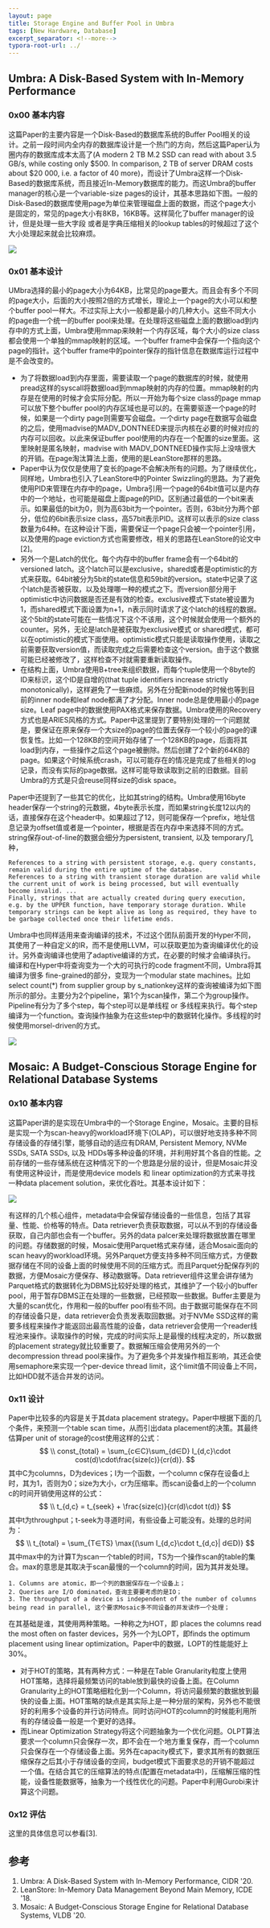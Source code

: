 ```yaml
---
layout: page
title: Storage Engine and Buffer Pool in Umbra
tags: [New Hardware, Database]
excerpt_separator: <!--more-->
typora-root-url: ../
---
```


## Umbra: A Disk-Based System with In-Memory Performance

### 0x00 基本内容

 这篇Paper的主要内容是一个Disk-Based的数据库系统的Buffer Pool相关的设计。之前一段时间内全内存的数据库设计是一个热门的方向，然后这篇Paper认为圈内存的数据库成本太高了(A modern 2 TB M.2 SSD can read with about 3.5 GB/s, while costing only \$500. In comparison, 2 TB of server DRAM costs about \$20 000, i.e. a factor of 40 more)，而设计了Umbra这样一个Disk-Based的数据库系统，而且接近In-Memory数据库的能力。而这Umbra的buffer manager的核心是一个variable-size pages的设计，其基本思路如下图。一般的Disk-Based的数据库使用page为单位来管理磁盘上面的数据，而这个page大小是固定的，常见的page大小有8KB，16KB等。这样简化了buffer manager的设计，但是处理一些大字段 或者是字典压缩相关的lookup tables的时候超过了这个大小处理起来就会比较麻烦。

![](/assets/png/umbra-pages.png)

### 0x01 基本设计

  UMbra选择的最小的page大小为64KB，比常见的page要大。而且会有多个不同的page大小，后面的大小按照2倍的方式增长，理论上一个page的大小可以和整个buffer pool一样大。不过实际上大小一般都是最小的几种大小。这些不同大小的page由一个统一的buffer pool来处理。在处理将这些磁盘上面的数据load到内存中的方式上面，Umbra使用mmap来映射一个内存区域，每个大小的size class都会使用一个单独的mmap映射的区域。一个buffer frame中会保存一个指向这个page的指针。这个buffer frame中的pointer保存的指针信息在数据库运行过程中是不会改变的。

* 为了将数据load到内存里面，需要读取一个page的数据库的时候，就使用pread这样的syscall将数据load到mmap映射的内存的位置。mmap映射的内存是在使用的时候才会实际分配。所以一开始为每个size class的page mmap可以放下整个buffer pool的内存区域也是可以的。在需要驱逐一个page的时候，如果是一个dirty page则需要写会磁盘。一个dirty page在数据写会磁盘的之后，使用madvise的MADV_DONTNEED来提示内核在必要的时候对应的内存可以回收。以此来保证buffer pool使用的内存在一个配置的size里面。这里映射是匿名映射，madvise with MADV_DONTNEED操作实际上没啥很大的开销。在page淘汰算法上面，使用的是LeanStore那样的思路。
* Paper中认为仅仅是使用了变长的page不会解决所有的问题。为了继续优化，同样地，Umbra也引入了LeanStore中的Pointer Swizzling的思路。为了避免使用PID来管理在内存中的page，Umbra引用一个page的64bit值可以是内存中的一个地址，也可能是磁盘上面page的PID。区别通过最低的一个bit来表示。如果最低的bit为0，则为高63bit为一个pointer。否则，63bit分为两个部分，低位的6bit表示size class，高57bit表示PID。这样可以表示的size class数量为64种。在这种设计下面，需要保证一个page只会被一个pointer引用，以及使用的page eviction方式也需要修改，相关的思路在LeanStore的论文中[2]。
* 另外一个是Latch的优化。每个内存中的buffer frame会有一个64bit的versioned latch。这个latch可以是exclusive，shared或者是optimistic的方式来获取。64bit被分为5bit的state信息和59bit的version。state中记录了这个latch是否被获取，以及处理哪一种的模式之下。而version部分用于optimistic中访问数据是否还是有效的检查。exclusive模式下state被设置为1，而shared模式下面设置为n+1，n表示同时请求了这个latch的线程的数据。这个5bit的state可能在一些情况下这个不该用，这个时候就会使用一个额外的counter。另外，无论是latch是被获取为exclusive模式 or shared模式，都可以在optimistic的模式下面使用。optimistic模式只能是读取操作使用，读取之前需要获取version值，而读取完成之后需要检查这个version。由于这个数据可能已经被修改了，这样检查不对就需要重新读取操作。
* 在结构上面，Umbra使用B+tree来组织数据，而每个tuple使用一个8byte的ID来标识，这个ID是自增的(that tuple identifiers increase strictly monotonically)，这样避免了一些麻烦。另外在分配新node的时候也等到目前的inner node和leaf node都满了才分配。Inner node总是使用最小的page size。Leaf page中的数据使用PAX格式来保存数据。Umbra使用的Recovery方式也是ARIES风格的方式。Paper中这里提到了要特别处理的一个问题就是，要保证在原来保存一个大size的page的位置去保存一个较小的page的课恢复性。比如一个128KB的空间开始存储了一个128KB的page，后面将其load到内存，一些操作之后这个page被删除。然后创建了2个新的64KB的page。如果这个时候系统crash，可以可能存在的情况是完成了些相关的log记录，而没有实际的page数据。这样可能导致读取到之前的旧数据。目前Umbra的方式是只会reuse同样size的disk space。

Paper中还提到了一些其它的优化，比如其string的结构。Umbra使用16byte header保存一个string的元数据，4byte表示长度，而如果string长度12以内的话，直接保存在这个header中。如果超过了12，则可能保存一个prefix，地址信息记录为offset值或者是一个pointer，根据是否在内存中来选择不同的方式。string保存out-of-line的数据会细分为persistent, transient, 以及 temporary几种，

```
References to a string with persistent storage, e.g. query constants, remain valid during the entire uptime of the database. 
References to a string with transient storage duration are valid while the current unit of work is being processed, but will eventually become invalid. ... 
Finally, strings that are actually created during query execution, e.g. by the UPPER function, have temporary storage duration. While temporary strings can be kept alive as long as required, they have to be garbage collected once their lifetime ends.
```

Umbra中也同样适用来查询编译的技术，不过这个团队前面开发的Hyper不同，其使用了一种自定义的IR，而不是使用LLVM，可以获取更加为查询编译优化的设计。另外查询编译也使用了adaptive编译的方式，在必要的时候才会编译执行。编译和在Hyper中将查询变为一个大的可执行的code fragment不同，Umbra将其编译为很多 fine-grained的部分，变现为一个modular state machines。比如select count(*) from supplier group by s_nationkey这样的查询被编译为如下图所示的部分。主要分为2个pipeline，第1个为scan操作，第二个为group操作。Pipeline有分为了多个step，每个step可以是单线程 or 多线程来执行。每个step编译为一个function。查询操作抽象为在这些step中的数据转化操作。多线程的时候使用morsel-driven的方式。

![](/assets/png/umbra-complie.png)

## Mosaic: A Budget-Conscious Storage Engine for Relational Database Systems

### 0x10 基本内容

  这篇Paper讲的是实现在Umbra中的一个Storage Engine，Mosaic。主要的目标是实现一个为scan-heavy的workload环境下(OLAP)，可以很好地支持多种不同存储设备的存储引擎，能够自动的适应有DRAM, Persistent Memory, NVMe SSDs, SATA SSDs, 以及 HDDs等多种设备的环境，并利用好其个各自的性能。之前存储的一些存储系统在这种情况下的一个思路是分层的设计，但是Mosaic并没有使用这种设计，而是使用device models 和 linear optimization的方式来寻找一种data placement solution，来优化吞吐。其基本设计如下：

![](/assets/png/umbra-se-arch.png)

有这样的几个核心组件，metadata中会保留存储设备的一些信息，包括了其容量、性能、价格等的特点。Data retriever负责获取数据，可以从不到的存储设备获取，自己内部也会有一个buffer。另外的data palcer来处理将数据放置在哪里的问题。存储数据的时候，Mosaic使用Parquet格式来存储，适合Mosaic面向的scan heavy的workload环境。另外Parquet方便支持多种不同压缩方式，方便数据存储在不同的设备上面的时候使用不同的压缩方式。而且Parquet分配保存列的数据，方便Mosaic方便保存、移动数据等。Data retriever组件这里会讲存储为Parquet格式的数据转化为DBMS比较好处理的格式，其维护了一个较小的buffer pool，用于暂存DBMS正在处理的一些数据，已经预取一些数据。Buffer主要是为大量的scan优化，作用和一般的buffer pool有些不同。由于数据可能保存在不同的存储设备只是，data retriever会负责发表取回数据。对于NVMe SSD这样的需要多线程来操作才能返回出最高性能的设备，data retriever会使用一个reader线程池来操作。读取操作的时候，完成的时间实际上是最慢的线程决定的，所以数据的placement strategy就比较重要了。数据解压缩会使用另外的一个decompression thread pool来操作。为了避免多个并发操作相互影响，其还会使用semaphore来实现一个per-device thread limit，这个limit值不同设备上不同，比如HDD就不适合并发的访问。

### 0x11 设计

  Paper中比较多的内容是关于其data placement strategy。Paper中根据下面的几个条件，来预测一个table scan time，从而引出data placement的决策。其最终估算per unit of storage的cost使用这样的公式：
$$
\\ const_{total} = \sum_{c∈C}\sum_{d∈D} I_{d,c}\cdot cost(d)\cdot\frac{size(c)}{cr(d)}.
$$
其中C为columns，D为devices；I为一个函数，一个column  c保存在设备d上时，其为1，否则为0；size为大小，cr为压缩率。而scan设备d上的一个column c的时间开销使用这样的公式：
$$
\\ t_{d,c} = t_{seek} + \frac{size(c)}{cr(d)\cdot t(d)}
$$
其中t为throughput；t-seek为寻道时间，有些设备上可能没有。处理的总时间为：
$$
\\ t_{total} = \sum_{T∈TS} \max{(\sum I_{d,c}\cdot t_{d,c}| d∈D)}
$$
其中max中的为计算T为scan一个table的时间，TS为一个操作scan的table的集合。max的意思是其取决于scan最慢的一个column的时间，因为其并发处理。

```
1. Columns are atomic，即一个列的数据保存在一个设备上；
2. Queries are I/O dominated，查询主要要考虑的是IO；
3. The throughput of a device is independent of the number of columns being read in parallel, 这个要求Mosaic多不同设备的并发读作一个处理；
```

在其基础是谁，其使用两种策略。一种称之为HOT，即 places the columns read the most often on faster devices，另外一个为LOPT，即finds the optimum placement using linear optimization。Paper中的数据，LOPT的性能能好上30%。

* 对于HOT的策略，其有两种方式：一种是在Table Granularity粒度上使用HOT策略，选择将最频繁访问的table放到最快的设备上面。在Column Granularity上的HOT策略细粒化到一个Column，将访问最频繁的数据放到最快的设备上面。HOT策略的缺点是其实际上是一种分层的架构，另外也不能很好的利用多个设备的并行访问特点。同时访问HOT的column的时候能利用所有的存储设备一般是一个更好的选择。
* 而Linear Optimization Strategy将这个问题抽象为一个优化问题。OLPT算法要求一个column只会保存一次，即不会在一个地方重复保存，而一个column只会保存在一个存储设备上面。另外在capacity模式下，要求其所有的数据压缩保存之后其小于存储设备的空间，budget模式下面要求总的开销不能超过一个值。在结合其它的压缩算法的特点(配置在metadata中)，压缩解压缩的性能，设备性能数据等，抽象为一个线性优化的问题。Paper中利用Gurobi来计算这个问题。

### 0x12 评估

 这里的具体信息可以参看[3].

## 参考

1. Umbra: A Disk-Based System with In-Memory Performance, CIDR '20.
2. LeanStore: In-Memory Data Management Beyond Main Memory, ICDE '18.
3. Mosaic: A Budget-Conscious Storage Engine for Relational Database Systems, VLDB '20.

